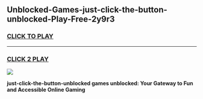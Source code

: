 
## Unblocked-Games-just-click-the-button-unblocked-Play-Free-2y9r3
<h3>
<a href="https://premium76.site?title=just-click-the-button-unblocked&ref=18A1">CLICK TO PLAY</a></h3>
<hr>

<h3>
<a href="https://premium76.site?title=just-click-the-button-unblocked&ref=18A1">CLICK 2 PLAY</a>
  
</h3>

<a href="https://premium76.site?title=just-click-the-button-unblocked&ref=18A1"><img src="https://clearcache.store/games.png"></a>


**just-click-the-button-unblocked games unblocked: Your Gateway to Fun and Accessible Online Gaming**
